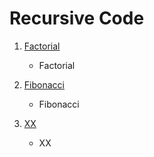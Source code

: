 # Recursive Code

1. [Factorial](https://github.com/alirahimifachr/simpleCodes/tree/master/Recursive/Factorial)
    - Factorial
1. [Fibonacci](https://github.com/alirahimifachr/simpleCodes/tree/master/Recursive/Fibonacci)
    - Fibonacci

1. [XX]()
    - XX

